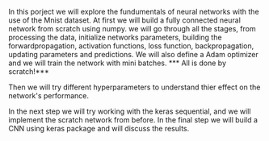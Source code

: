 In this porject we will explore the fundumentals of neural networks with the use of the Mnist dataset. 
At first we will build a fully connected neural network from scratch using numpy. 
we will go through all the stages, from processing the data, initialize networks parameters, building the forwardpropagation, activation functions, loss function, backpropagation, updating parameters and predictions. We will also define a Adam optimizer and we will train the network with mini batches. 
                     *** All is done by scratch!***
                 
Then we will try different hyperparameters to understand thier effect on the network's performance. 

In the next step we will try working with the keras sequential, and we will implement the scratch network from before. 
In the final step we will build a CNN using keras package and will discuss the results. 

